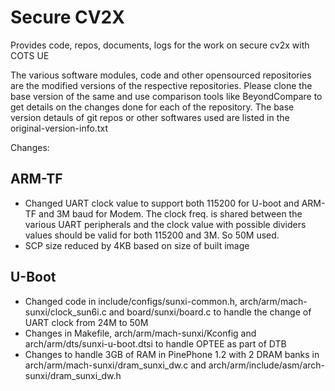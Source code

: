 # Secure CV2X
Provides code, repos, documents, logs for the work on secure cv2x with COTS UE

The various software modules, code and other opensourced repositories are the modified versions of the respective repositories. Please clone the base version of the same and use comparison tools like BeyondCompare to get details on the changes done for each of the repository. The base version detauls of git repos or other softwares used are listed in the original-version-info.txt

Changes:

## ARM-TF
- Changed UART clock value to support both 115200 for U-boot and ARM-TF and 3M baud for Modem. The clock freq. is shared between the various UART peripherals and the clock value with possible dividers values should be valid for both 115200 and 3M. So 50M used.
- SCP size reduced by 4KB based on size of built image

## U-Boot
- Changed code in include/configs/sunxi-common.h, arch/arm/mach-sunxi/clock_sun6i.c and board/sunxi/board.c to handle the change of UART clock from 24M to 50M
- Changes in Makefile, arch/arm/mach-sunxi/Kconfig and arch/arm/dts/sunxi-u-boot.dtsi to handle OPTEE as part of DTB 
- Changes to handle 3GB of RAM in PinePhone 1.2 with 2 DRAM banks in arch/arm/mach-sunxi/dram_sunxi_dw.c and arch/arm/include/asm/arch-sunxi/dram_sunxi_dw.h


